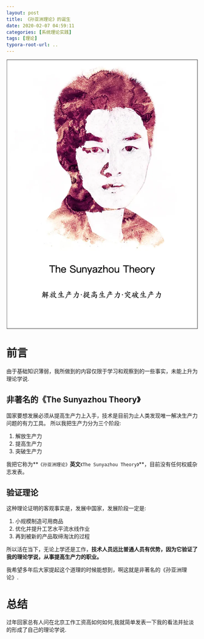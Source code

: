 ```yaml
---
layout: post
title: 《孙亚洲理论》的诞生
date: 2020-02-07 04:59:11
categories: [系统理论实践]
tags: [理论]
typora-root-url: ..
---
```



![](/assets/images/20200207SunyazhouTheory/thesunyazhoutheory.webp)

# 前言

由于基础知识薄弱，我所做到的内容仅限于学习和观察到的一些事实，未能上升为理论学说.

## 非著名的《The Sunyazhou Theory》

国家要想发展必须从提高生产力上入手，技术是目前为止人类发现唯一解决生产力问题的有力工具。
所以我把生产力分为三个阶段:

1. 解放生产力  
2.  提高生产力  
3.  突破生产力  

我把它称为**`《孙亚洲理论》`**英文**`《The Sunyazhou Theory》`**，目前没有任何权威杂志发表。

## 验证理论

这种理论证明的客观事实是，发展中国家，发展阶段一定是:

1. 小规模制造可用商品  
2. 优化并提升工艺水平流水线作业  
3. 再到被新的产品取缔淘汰的过程  

所以活在当下，无论上学还是工作，__技术人员远比普通人员有优势，因为它验证了我的理论学说，从事提高生产力的职业。__

我希望多年后大家提起这个道理的时候能想到，啊这就是非著名的《孙亚洲理论》.

# 总结

过年回家总有人问在北京工作工资高如何如何,我就简单发表一下我的看法并扯淡的形成了自己的理论学说.
